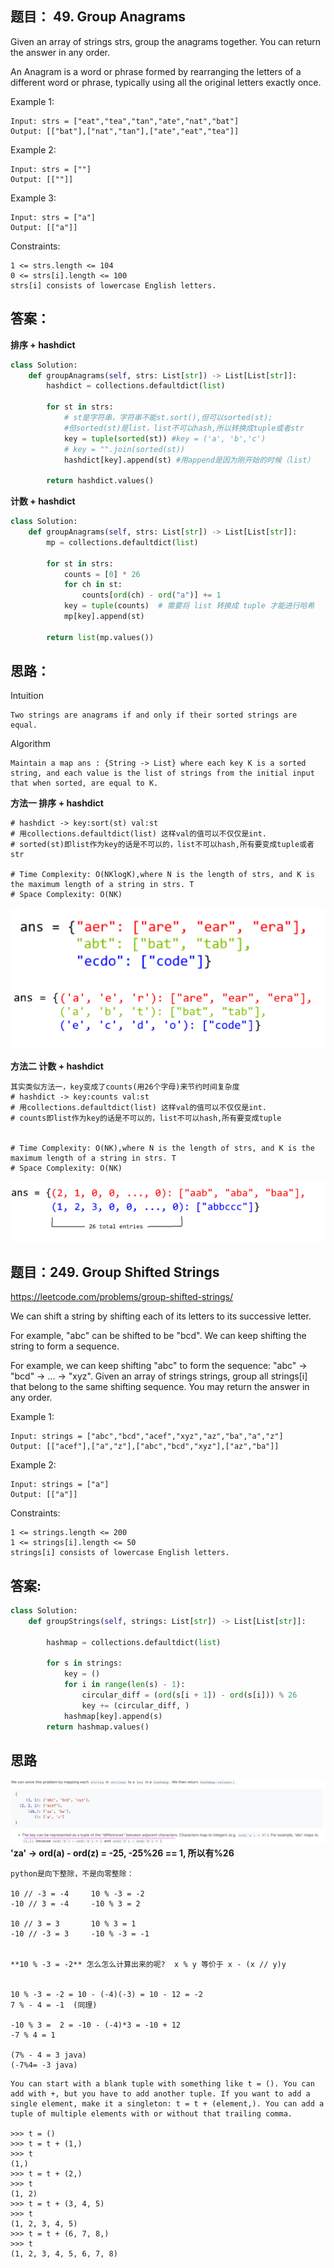 ## 题目： 49. Group Anagrams
Given an array of strings strs, group the anagrams together. You can return the answer in any order.

An Anagram is a word or phrase formed by rearranging the letters of a different word or phrase, typically using all the original letters exactly once.


Example 1:
```
Input: strs = ["eat","tea","tan","ate","nat","bat"]
Output: [["bat"],["nat","tan"],["ate","eat","tea"]]
```
Example 2:
```
Input: strs = [""]
Output: [[""]]
```
Example 3:
```
Input: strs = ["a"]
Output: [["a"]]
``` 

Constraints:
```
1 <= strs.length <= 104
0 <= strs[i].length <= 100
strs[i] consists of lowercase English letters.
```



## 答案：
**排序 + hashdict**
```python
class Solution:
    def groupAnagrams(self, strs: List[str]) -> List[List[str]]:
        hashdict = collections.defaultdict(list)
        
        for st in strs:
            # st是字符串，字符串不能st.sort(),但可以sorted(st);
            #但sorted(st)是list，list不可以hash,所以转换成tuple或者str
            key = tuple(sorted(st)) #key = ('a', 'b','c')
            # key = "".join(sorted(st))
            hashdict[key].append(st) #用append是因为刚开始的时候（list）
            
        return hashdict.values()
```
**计数 + hashdict**

```python
class Solution:
    def groupAnagrams(self, strs: List[str]) -> List[List[str]]:
        mp = collections.defaultdict(list)

        for st in strs:
            counts = [0] * 26
            for ch in st:
                counts[ord(ch) - ord("a")] += 1
            key = tuple(counts)  # 需要将 list 转换成 tuple 才能进行哈希
            mp[key].append(st)
  
        return list(mp.values())
```
## 思路：

Intuition
```
Two strings are anagrams if and only if their sorted strings are equal.
```
Algorithm
```
Maintain a map ans : {String -> List} where each key K is a sorted string, and each value is the list of strings from the initial input that when sorted, are equal to K.
```
**方法一 排序 + hashdict**
```
# hashdict -> key:sort(st) val:st
# 用collections.defaultdict(list) 这样val的值可以不仅仅是int.
# sorted(st)即list作为key的话是不可以的，list不可以hash,所有要变成tuple或者str

# Time Complexity: O(NKlogK),where N is the length of strs, and K is the maximum length of a string in strs. T
# Space Complexity: O(NK)
```
![A](https://github.com/SSRRBB/Leetcode/blob/main/Images/277.png)
![A](https://github.com/SSRRBB/Leetcode/blob/main/Images/278.png)

**方法二 计数 + hashdict**
```
其实类似方法一，key变成了counts(用26个字母)来节约时间复杂度
# hashdict -> key:counts val:st
# 用collections.defaultdict(list) 这样val的值可以不仅仅是int.
# counts即list作为key的话是不可以的，list不可以hash,所有要变成tuple


# Time Complexity: O(NK),where N is the length of strs, and K is the maximum length of a string in strs. T
# Space Complexity: O(NK)
```
![A](https://github.com/SSRRBB/Leetcode/blob/main/Images/279.png)

## 题目：249. Group Shifted Strings
https://leetcode.com/problems/group-shifted-strings/

We can shift a string by shifting each of its letters to its successive letter.

For example, "abc" can be shifted to be "bcd".
We can keep shifting the string to form a sequence.

For example, we can keep shifting "abc" to form the sequence: "abc" -> "bcd" -> ... -> "xyz".
Given an array of strings strings, group all strings[i] that belong to the same shifting sequence. You may return the answer in any order.

 

Example 1:
```
Input: strings = ["abc","bcd","acef","xyz","az","ba","a","z"]
Output: [["acef"],["a","z"],["abc","bcd","xyz"],["az","ba"]]
```
Example 2:
```
Input: strings = ["a"]
Output: [["a"]]
 ```

Constraints:
```
1 <= strings.length <= 200
1 <= strings[i].length <= 50
strings[i] consists of lowercase English letters.
```

## 答案:
```python
class Solution:
    def groupStrings(self, strings: List[str]) -> List[List[str]]:
    
        hashmap = collections.defaultdict(list)
        
        for s in strings:
            key = ()
            for i in range(len(s) - 1):
                circular_diff = (ord(s[i + 1]) - ord(s[i])) % 26
                key += (circular_diff, )
            hashmap[key].append(s)
        return hashmap.values()

```
## 思路
![A](https://github.com/SSRRBB/Leetcode/blob/main/Images/290.png)
**'za' -> ord(a) - ord(z) = -25, -25%26 == 1, 所以有%26**
``` 974那个题
python是向下整除，不是向零整除：

10 // -3 = -4     10 % -3 = -2
-10 // 3 = -4     -10 % 3 = 2

10 // 3 = 3       10 % 3 = 1
-10 // -3 = 3     -10 % -3 = -1


**10 % -3 = -2** 怎么怎么计算出来的呢?  x % y 等价于 x - (x // y)y


10 % -3 = -2 = 10 - (-4)(-3) = 10 - 12 = -2
7 % - 4 = -1  (同理)

-10 % 3 =  2 = -10 - (-4)*3 = -10 + 12 
-7 % 4 = 1   

(7% - 4 = 3 java)
(-7%4= -3 java)   
```

```
You can start with a blank tuple with something like t = (). You can add with +, but you have to add another tuple. If you want to add a single element, make it a singleton: t = t + (element,). You can add a tuple of multiple elements with or without that trailing comma.

>>> t = ()
>>> t = t + (1,)
>>> t
(1,)
>>> t = t + (2,)
>>> t
(1, 2)
>>> t = t + (3, 4, 5)
>>> t
(1, 2, 3, 4, 5)
>>> t = t + (6, 7, 8,)
>>> t
(1, 2, 3, 4, 5, 6, 7, 8)


```

